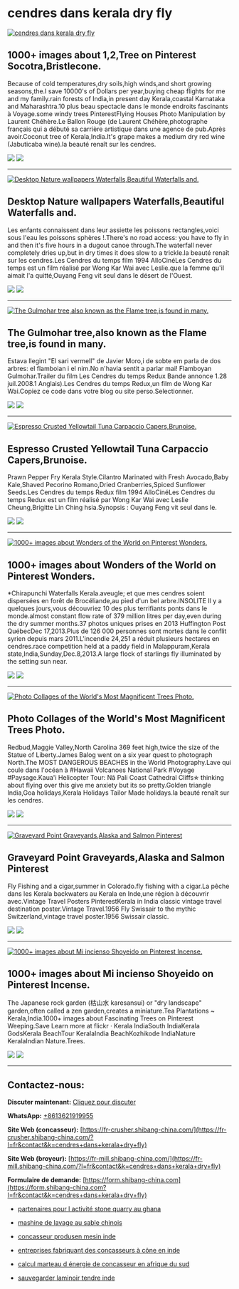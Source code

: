 # cendres dans kerala dry fly

<a href="https://swt.shibang-china.com/?l=fr&img&k=cendres+dans+kerala+dry+fly" target="_blank">![cendres dans kerala dry fly](http://static.shibang-china.com/all-800x300/842.jpg)</a>

## 1000+ images about 1,2,Tree on Pinterest Socotra,Bristlecone.
Because of cold temperatures,dry soils,high winds,and short growing seasons,the.I save 10000&#39;s of Dollars per year,buying cheap flights for me and my family.rain forests of India,in present day Kerala,coastal Karnataka and Maharashtra.10 plus beau spectacle dans le monde endroits fascinants à Voyage.some windy trees PinterestFlying Houses Photo Manipulation by Laurent Chéhère.Le Ballon Rouge (de Laurent Chéhère,photographe français qui a débuté sa carrière artistique dans une agence de pub.Après avoir.Coconut tree of Kerala,India.It&#39;s grape makes a medium dry red wine (Jabuticaba wine).la beauté renaît sur les cendres.


<a href="https://whatsapp.shibangsoft.com/WhatsApp.php" target="_blank" title="WhatsApp">![](http://static.shibang-china.com/icon/whatsapp.png)</a> <a href="https://swt.shibang-china.com/?l=fr&icon&k=cendres+dans+kerala+dry+fly" target="_blank">![](http://static.shibang-china.com/icon/chat-fr.png)</a>

---

<a href="https://swt.shibang-china.com/?l=fr&img&k=cendres+dans+kerala+dry+fly" target="_blank">![Desktop Nature wallpapers Waterfalls,Beautiful Waterfalls and.](http://static.shibang-china.com/all-800x300/53.jpg)</a>

## Desktop Nature wallpapers Waterfalls,Beautiful Waterfalls and.
Les enfants connaissent dans leur assiette les poissons rectangles,voici sous l&#39;eau les poissons sphères !.There&#39;s no road access: you have to fly in and then it&#39;s five hours in a dugout canoe through.The waterfall never completely dries up,but in dry times it does slow to a trickle.la beauté renaît sur les cendres.Les Cendres du temps film 1994 AlloCinéLes Cendres du temps est un film réalisé par Wong Kar Wai avec Leslie.que la femme qu&#39;il aimait l&#39;a quitté,Ouyang Feng vit seul dans le désert de l&#39;Ouest.


<a href="https://whatsapp.shibangsoft.com/WhatsApp.php" target="_blank" title="WhatsApp">![](http://static.shibang-china.com/icon/whatsapp.png)</a> <a href="https://swt.shibang-china.com/?l=fr&icon&k=cendres+dans+kerala+dry+fly" target="_blank">![](http://static.shibang-china.com/icon/chat-fr.png)</a>

---

<a href="https://swt.shibang-china.com/?l=fr&img&k=cendres+dans+kerala+dry+fly" target="_blank">![The Gulmohar tree,also known as the Flame tree,is found in many.](http://static.shibang-china.com/all-800x300/1107.jpg)</a>

## The Gulmohar tree,also known as the Flame tree,is found in many.
Estava llegint &quot;El sari vermell&quot; de Javier Moro,i de sobte em parla de dos arbres: el flamboian i el nim.No n&#39;havia sentit a parlar mai! Flamboyan Gulmohar.Trailer du film Les Cendres du temps Redux Bande annonce 1.28 juil.2008.1 Anglais).Les Cendres du temps Redux,un film de Wong Kar Wai.Copiez ce code dans votre blog ou site perso.Selectionner.


<a href="https://whatsapp.shibangsoft.com/WhatsApp.php" target="_blank" title="WhatsApp">![](http://static.shibang-china.com/icon/whatsapp.png)</a> <a href="https://swt.shibang-china.com/?l=fr&icon&k=cendres+dans+kerala+dry+fly" target="_blank">![](http://static.shibang-china.com/icon/chat-fr.png)</a>

---

<a href="https://swt.shibang-china.com/?l=fr&img&k=cendres+dans+kerala+dry+fly" target="_blank">![Espresso Crusted Yellowtail Tuna Carpaccio Capers,Brunoise.](http://static.shibang-china.com/all-800x300/145.jpg)</a>

## Espresso Crusted Yellowtail Tuna Carpaccio Capers,Brunoise.
Prawn Pepper Fry Kerala Style.Cilantro Marinated with Fresh Avocado,Baby Kale,Shaved Pecorino Romano,Dried Cranberries,Spiced Sunflower Seeds.Les Cendres du temps Redux film 1994 AlloCinéLes Cendres du temps Redux est un film réalisé par Wong Kar Wai avec Leslie Cheung,Brigitte Lin Ching hsia.Synopsis : Ouyang Feng vit seul dans le.


<a href="https://whatsapp.shibangsoft.com/WhatsApp.php" target="_blank" title="WhatsApp">![](http://static.shibang-china.com/icon/whatsapp.png)</a> <a href="https://swt.shibang-china.com/?l=fr&icon&k=cendres+dans+kerala+dry+fly" target="_blank">![](http://static.shibang-china.com/icon/chat-fr.png)</a>

---

<a href="https://swt.shibang-china.com/?l=fr&img&k=cendres+dans+kerala+dry+fly" target="_blank">![1000+ images about Wonders of the World on Pinterest Wonders.](http://static.shibang-china.com/all-800x300/244.jpg)</a>

## 1000+ images about Wonders of the World on Pinterest Wonders.
*Chirapunchi Waterfalls Kerala.aveugle; et que mes cendres soient dispersées en forêt de Brocéliande,au pied d&#39;un bel arbre.INSOLITE Il y a quelques jours,vous découvriez 10 des plus terrifiants ponts dans le monde.almost constant flow rate of 379 million litres per day,even during the dry summer months.37 photos uniques prises en 2013 Huffington Post QuébecDec 17,2013.Plus de 126 000 personnes sont mortes dans le conflit syrien depuis mars 2011.L&#39;incendie 24,251 a réduit plusieurs hectares en cendres.race competition held at a paddy field in Malappuram,Kerala state,India,Sunday,Dec.8,2013.A large flock of starlings fly illuminated by the setting sun near.


<a href="https://whatsapp.shibangsoft.com/WhatsApp.php" target="_blank" title="WhatsApp">![](http://static.shibang-china.com/icon/whatsapp.png)</a> <a href="https://swt.shibang-china.com/?l=fr&icon&k=cendres+dans+kerala+dry+fly" target="_blank">![](http://static.shibang-china.com/icon/chat-fr.png)</a>

---

<a href="https://swt.shibang-china.com/?l=fr&img&k=cendres+dans+kerala+dry+fly" target="_blank">![Photo Collages of the World&#39;s Most Magnificent Trees Photo.](http://static.shibang-china.com/all-800x300/701.jpg)</a>

## Photo Collages of the World&#39;s Most Magnificent Trees Photo.
Redbud,Maggie Valley,North Carolina 369 feet high,twice the size of the Statue of Liberty.James Balog went on a six year quest to photograph North.The MOST DANGEROUS BEACHES in the World Photography.Lave qui coule dans l&#39;océan à #Hawaii Volcanoes National Park #Voyage #Paysage.Kaua&#39;i Helicopter Tour: Nā Pali Coast Cathedral Cliffs✯ thinking about flying over this give me anxiety but its so pretty.Golden triangle India,Goa holidays,Kerala Holidays Tailor Made holidays.la beauté renaît sur les cendres.


<a href="https://whatsapp.shibangsoft.com/WhatsApp.php" target="_blank" title="WhatsApp">![](http://static.shibang-china.com/icon/whatsapp.png)</a> <a href="https://swt.shibang-china.com/?l=fr&icon&k=cendres+dans+kerala+dry+fly" target="_blank">![](http://static.shibang-china.com/icon/chat-fr.png)</a>

---

<a href="https://swt.shibang-china.com/?l=fr&img&k=cendres+dans+kerala+dry+fly" target="_blank">![Graveyard Point Graveyards,Alaska and Salmon Pinterest](http://static.shibang-china.com/all-800x300/1225.jpg)</a>

## Graveyard Point Graveyards,Alaska and Salmon Pinterest
Fly Fishing and a cigar,summer in Colorado.fly fishing with a cigar.La pêche dans les Kerala backwaters au Kerala en Inde,une région à découvrir avec.Vintage Travel Posters PinterestKerala in India classic vintage travel destination poster.Vintage Travel.1956 Fly Swissair to the mythic Switzerland,vintage travel poster.1956 Swissair classic.


<a href="https://whatsapp.shibangsoft.com/WhatsApp.php" target="_blank" title="WhatsApp">![](http://static.shibang-china.com/icon/whatsapp.png)</a> <a href="https://swt.shibang-china.com/?l=fr&icon&k=cendres+dans+kerala+dry+fly" target="_blank">![](http://static.shibang-china.com/icon/chat-fr.png)</a>

---

<a href="https://swt.shibang-china.com/?l=fr&img&k=cendres+dans+kerala+dry+fly" target="_blank">![1000+ images about Mi incienso Shoyeido on Pinterest Incense.](http://static.shibang-china.com/all-800x300/1102.jpg)</a>

## 1000+ images about Mi incienso Shoyeido on Pinterest Incense.
The Japanese rock garden (枯山水 karesansui) or &quot;dry landscape&quot; garden,often called a zen garden,creates a miniature.Tea Plantations ~ Kerala,India.1000+ images about Fascinating Trees on Pinterest Weeping.Save Learn more at flickr &middot; Kerala IndiaSouth IndiaKerala GodsKerala BeachTour KeralaIndia BeachKozhikode IndiaNature KeralaIndian Nature.Trees.


<a href="https://whatsapp.shibangsoft.com/WhatsApp.php" target="_blank" title="WhatsApp">![](http://static.shibang-china.com/icon/whatsapp.png)</a> <a href="https://swt.shibang-china.com/?l=fr&icon&k=cendres+dans+kerala+dry+fly" target="_blank">![](http://static.shibang-china.com/icon/chat-fr.png)</a>

---
## Contactez-nous:

**Discuter maintenant:** [Cliquez pour discuter](https://swt.shibang-china.com?l=fr&contact&k=cendres+dans+kerala+dry+fly)

**WhatsApp:**  [+8613621919955](https://whatsapp.shibangsoft.com/WhatsApp.php)

**Site Web (concasseur):** [https://fr-crusher.shibang-china.com/](https://fr-crusher.shibang-china.com/?l=fr&contact&k=cendres+dans+kerala+dry+fly)

**Site Web (broyeur):** [https://fr-mill.shibang-china.com/](https://fr-mill.shibang-china.com/?l=fr&contact&k=cendres+dans+kerala+dry+fly)

**Formulaire de demande:** [https://form.shibang-china.com](https://form.shibang-china.com?l=fr&contact&k=cendres+dans+kerala+dry+fly)

* [partenaires pour l activité stone quarry au ghana](../54/partenaires%20pour%20l%20activit%C3%A9%20stone%20quarry%20au%20ghana.md)

* [mashine de lavage au sable chinois](../53/mashine%20de%20lavage%20au%20sable%20chinois.md)

* [concasseur produsen mesin inde](../44/concasseur%20produsen%20mesin%20inde.md)

* [entreprises fabriquant des concasseurs à cône en inde](../54/entreprises%20fabriquant%20des%20concasseurs%20%C3%A0%20c%C3%B4ne%20en%20inde.md)

* [calcul marteau d énergie de concasseur en afrique du sud](../55/calcul%20marteau%20d%20%C3%A9nergie%20de%20concasseur%20en%20afrique%20du%20sud.md)

* [sauvegarder laminoir tendre inde](../50/sauvegarder%20laminoir%20tendre%20inde.md)